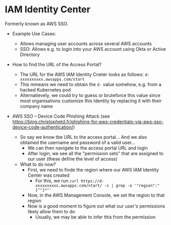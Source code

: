 # IAM Identity Center 

Formerly known as AWS SSO.

* Example Use Cases:
    - Allows managing user accounts across several AWS accounts
    - SSO: Allows e.g. to login into your AWS account using Okta or Active Directory

* How to find the URL of the Access Portal?
    - The URL for the AWS IAM Identity Cneter looks as follows: `d-xxxxxxxxxx.awsapps.com/start`
    - This mmeans we need to obtain the `d-` value somehow, e.g. from a hacked Kubernetes pod
    - Alternatievely, we could try to guess or bruteforce this value since most organisations customize this Identity by replacing it with their company name

* AWS SSO – Device Code Phishing Attack (see https://blog.christophetd.fr/phishing-for-aws-credentials-via-aws-sso-device-code-authentication/)
    - So say we know tbe URL to the access portal... And we also obtained the username and password of a valid user...
        - We can then navigate to the access portal URL and login
        - After login, we see all the "permission sets" that are assigned to our user (these define the level of access)
    - What to do now?
        - First, we need to finde the region where our AWS IAM Identity Center was created 
            - For this, we run `curl https://d-xxxxxxxxxx.awsapps.com/start/ -s | grep -o '"region":"[^"]*"'`
        - Now, in the AWS Management Console, we set the region to that region
        - Now is a good moment to figure out what our user's permissions likely allow them to do
            - Usually, we may be able to infer this from the permission name
            - For example, `IdentityCenterReader` may hint that we can do stuff with the `IAM Identity Center` and we would navigate to this in the Management Console
    - Pulling off the Phishing Attack
        - Within the `IAM Identity Center`, we navigate to `Users` and check out what other users exist
            - We can click on the users to see things like their email address, their job title, etc.
        - Once we have identified a user we want to phish, we use `aws-sso-device-code-authentication` (https://github.com/christophetd/aws-sso-device-code-authentication), and run:
            - `python3 main.py -u https://d-xxxxxxxxxx.awsapps.com/start -r us-east-1  -o /tmp/token`
            - This outputs a `Device code URL`, which we send to the email of the victim
            - If the victim clicks on the link, and clicks through a few prompts, we get their AWS credentials!